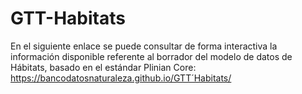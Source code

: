 # GTT-Habitats

En el siguiente enlace se puede consultar de forma interactiva la información disponible referente al borrador del modelo de datos de
Hábitats, basado en el estándar Plinian Core: https://bancodatosnaturaleza.github.io/GTT´Habitats/
